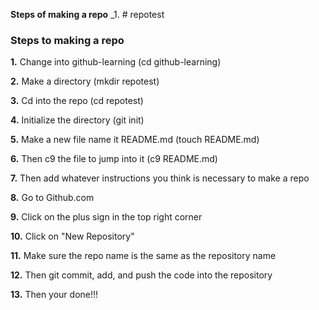 **Steps of making a repo**
_1. # repotest

### Steps to making a repo

**1.** Change into github-learning (cd github-learning)

**2.** Make a directory (mkdir repotest)

**3.** Cd into the repo (cd repotest)

**4.** Initialize the directory (git init)

**5.** Make a new file name it README.md (touch README.md)

**6.** Then c9 the file to jump into it (c9 README.md)

**7.** Then add whatever instructions you think is necessary to make a repo

**8.** Go to Github.com 

**9.** Click on the plus sign in the top right corner

**10.** Click on "New Repository"

**11.** Make sure the repo name is the same as the repository name

**12.** Then git commit, add, and push the code into the repository

**13.** Then your done!!! 
